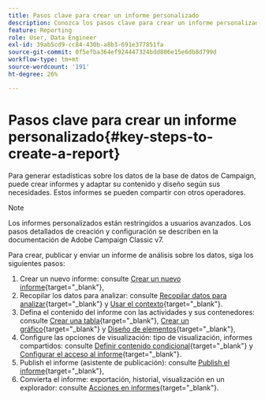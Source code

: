 ```yaml
---
title: Pasos clave para crear un informe personalizado
description: Conozca los pasos clave para crear un informe personalizado
feature: Reporting
role: User, Data Engineer
exl-id: 39ab5cd9-cc84-430b-a8b3-691e377851fa
source-git-commit: 0f5efba364ef924447324bdd806e15e6db8d799d
workflow-type: tm+mt
source-wordcount: '191'
ht-degree: 26%

---
```


# Pasos clave para crear un informe personalizado{#key-steps-to-create-a-report}

Para generar estadísticas sobre los datos de la base de datos de Campaign, puede crear informes y adaptar su contenido y diseño según sus necesidades. Estos informes se pueden compartir con otros operadores.

>[!NOTE]
>
>Los informes personalizados están restringidos a usuarios avanzados. Los pasos detallados de creación y configuración se describen en la documentación de Adobe Campaign Classic v7.

Para crear, publicar y enviar un informe de análisis sobre los datos, siga los siguientes pasos:

1. Crear un nuevo informe: consulte [Crear un nuevo informe](https://experienceleague.adobe.com/docs/campaign-classic/using/reporting/creating-new-reports/creating-a-new-report.html?lang=es){target="_blank"},
1. Recopilar los datos para analizar: consulte [Recopilar datos para analizar](https://experienceleague.adobe.com/docs/campaign-classic/using/reporting/creating-new-reports/collecting-data-to-analyze.html){target="_blank"} y [Usar el contexto](https://experienceleague.adobe.com/docs/campaign-classic/using/reporting/creating-new-reports/collecting-data-to-analyze.html){target="_blank"}.
1. Defina el contenido del informe con las actividades y sus contenedores: consulte [Crear una tabla](https://experienceleague.adobe.com/docs/campaign-classic/using/reporting/creating-new-reports/creating-a-table.html){target="_blank"}, [Crear un gráfico](https://experienceleague.adobe.com/docs/campaign-classic/using/reporting/creating-new-reports/creating-a-chart.html?lang=es){target="_blank"} y [Diseño de elementos](https://experienceleague.adobe.com/docs/campaign-classic/using/reporting/creating-new-reports/element-layout.html){target="_blank"},
1. Configure las opciones de visualización: tipo de visualización, informes compartidos: consulte [Definir contenido condicional](https://experienceleague.adobe.com/docs/campaign-classic/using/reporting/creating-new-reports/defining-a-conditional-content.html){target="_blank"} y [Configurar el acceso al informe](https://experienceleague.adobe.com/docs/campaign-classic/using/reporting/creating-new-reports/configuring-access-to-the-report.html?lang=es){target="_blank"}.
1. Publish el informe (asistente de publicación): consulte [Publish el informe](https://experienceleague.adobe.com/docs/campaign-classic/using/reporting/creating-new-reports/configuring-access-to-the-report.html#publishing-the-report){target="_blank"},
1. Convierta el informe: exportación, historial, visualización en un explorador: consulte [Acciones en informes](https://experienceleague.adobe.com/docs/campaign-classic/using/reporting/creating-new-reports/actions-on-reports.html){target="_blank"}.

